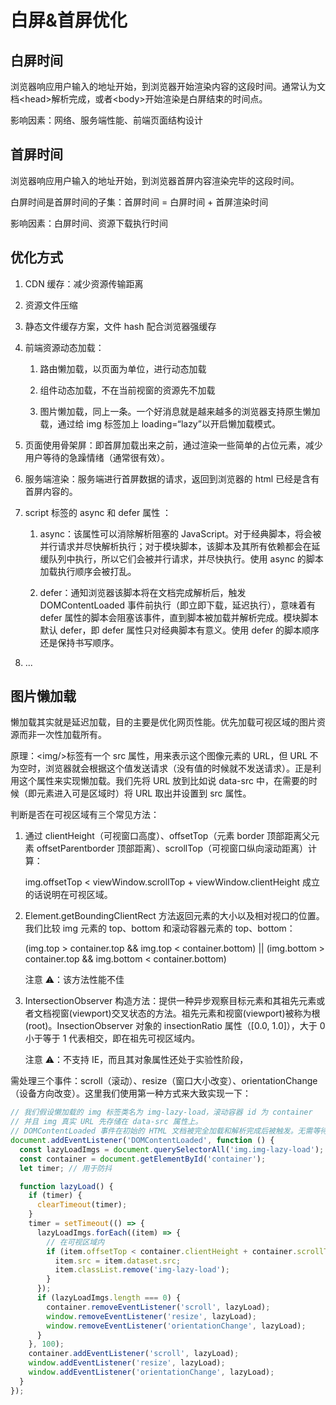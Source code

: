 # 白屏&首屏优化

## 白屏时间

浏览器响应用户输入的地址开始，到浏览器开始渲染内容的这段时间。通常认为文档\<head\>解析完成，或者\<body\>开始渲染是白屏结束的时间点。

影响因素：网络、服务端性能、前端页面结构设计

## 首屏时间

浏览器响应用户输入的地址开始，到浏览器首屏内容渲染完毕的这段时间。

白屏时间是首屏时间的子集：首屏时间 = 白屏时间 + 首屏渲染时间

影响因素：白屏时间、资源下载执行时间

## 优化方式

1. CDN 缓存：减少资源传输距离

2. 资源文件压缩

3. 静态文件缓存方案，文件 hash 配合浏览器强缓存

4. 前端资源动态加载：

   1. 路由懒加载，以页面为单位，进行动态加载

   2. 组件动态加载，不在当前视窗的资源先不加载

   3. 图片懒加载，同上一条。一个好消息就是越来越多的浏览器支持原生懒加载，通过给 img 标签加上 loading=“lazy”以开启懒加载模式。

5. 页面使用骨架屏：即首屏加载出来之前，通过渲染一些简单的占位元素，减少用户等待的急躁情绪（通常很有效）。

6. 服务端渲染：服务端进行首屏数据的请求，返回到浏览器的 html 已经是含有首屏内容的。

7. script 标签的 async 和 defer 属性 ：

   1. async：该属性可以消除解析阻塞的 JavaScript。对于经典脚本，将会被并行请求并尽快解析执行；对于模块脚本，该脚本及其所有依赖都会在延缓队列中执行，所以它们会被并行请求，并尽快执行。使用 async 的脚本加载执行顺序会被打乱。

   2. defer：通知浏览器该脚本将在文档完成解析后，触发 DOMContentLoaded 事件前执行（即立即下载，延迟执行），意味着有 defer 属性的脚本会阻塞该事件，直到脚本被加载并解析完成。模块脚本默认 defer，即 defer 属性只对经典脚本有意义。使用 defer 的脚本顺序还是保持书写顺序。

8. ...

## 图片懒加载

懒加载其实就是延迟加载，目的主要是优化网页性能。优先加载可视区域的图片资源而非一次性加载所有。

原理：\<img/\>标签有一个 src 属性，用来表示这个图像元素的 URL，但 URL 不为空时，浏览器就会根据这个值发送请求（没有值的时候就不发送请求）。正是利用这个属性来实现懒加载。我们先将 URL 放到比如说 data-src 中，在需要的时候（即元素进入可是区域时）将 URL 取出并设置到 src 属性。

判断是否在可视区域有三个常见方法：

1. 通过 clientHeight（可视窗口高度）、offsetTop（元素 border 顶部距离父元素 offsetParentborder 顶部距离）、scrollTop（可视窗口纵向滚动距离）计算：

   img.offsetTop < viewWindow.scrollTop + viewWindow.clientHeight 成立的话说明在可视区域。

2. Element.getBoundingClientRect 方法返回元素的大小以及相对视口的位置。我们比较 img 元素的 top、bottom 和滚动容器元素的 top、bottom：

   (img.top > container.top && img.top < container.bottom) || (img.bottom > container.top && img.bottom < container.bottom)

   注意 ⚠️：该方法性能不佳

3. IntersectionObserver 构造方法：提供一种异步观察目标元素和其祖先元素或者文档视窗(viewport)交叉状态的方法。祖先元素和视窗(viewport)被称为根(root)。InsectionObserver 对象的 insectionRatio 属性（[0.0, 1.0]），大于 0 小于等于 1 代表相交，即在祖先可视区域内。

   注意 ⚠️：不支持 IE，而且其对象属性还处于实验性阶段，

需处理三个事件：scroll（滚动）、resize（窗口大小改变）、orientationChange（设备方向改变）。这里我们使用第一种方式来大致实现一下：

```js
// 我们假设懒加载的 img 标签类名为 img-lazy-load，滚动容器 id 为 container
// 并且 img 真实 URL 先存储在 data-src 属性上。
// DOMContentLoaded 事件在初始的 HTML 文档被完全加载和解析完成后被触发。无需等待样式表、图像、子框架完全加载。
document.addEventListener('DOMContentLoaded', function () {
  const lazyLoadImgs = document.querySelectorAll('img.img-lazy-load');
  const container = document.getElementById('container');
  let timer; // 用于防抖

  function lazyLoad() {
    if (timer) {
      clearTimeout(timer);
    }
    timer = setTimeout(() => {
      lazyLoadImgs.forEach((item) => {
        // 在可视区域内
        if (item.offsetTop < container.clientHeight + container.scrollTop) {
          item.src = item.dataset.src;
          item.classList.remove('img-lazy-load');
        }
      });
      if (lazyLoadImgs.length === 0) {
        container.removeEventListener('scroll', lazyLoad);
        window.removeEventListener('resize', lazyLoad);
        window.removeEventListener('orientationChange', lazyLoad);
      }
    }, 100);
    container.addEventListener('scroll', lazyLoad);
    window.addEventListener('resize', lazyLoad);
    window.addEventListener('orientationChange', lazyLoad);
  }
});
```

